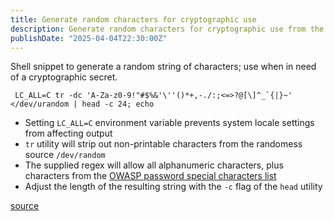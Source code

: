 ```yaml
---
title: Generate random characters for cryptographic use
description: Generate random characters for cryptographic use from the command line
publishDate: "2025-04-04T22:30:00Z"
---
```


Shell snippet to generate a random string of characters; use when in need of a cryptographic secret.
```shell
 LC_ALL=C tr -dc 'A-Za-z0-9!"#$%&'\''()*+,-./:;<=>?@[\]^_`{|}~' </dev/urandom | head -c 24; echo
```
- Setting `LC_ALL=C` environment variable prevents system locale settings from affecting output
- `tr` utility will strip out non-printable characters from the randomess source `/dev/random`
- The supplied regex will allow all alphanumeric characters, plus characters from the [OWASP password special characters list](https://owasp.org/www-community/password-special-characters)
- Adjust the length of the resulting string with the `-c` flag of the `head` utility

[source](https://unix.stackexchange.com/questions/230673/how-to-generate-a-random-string)

